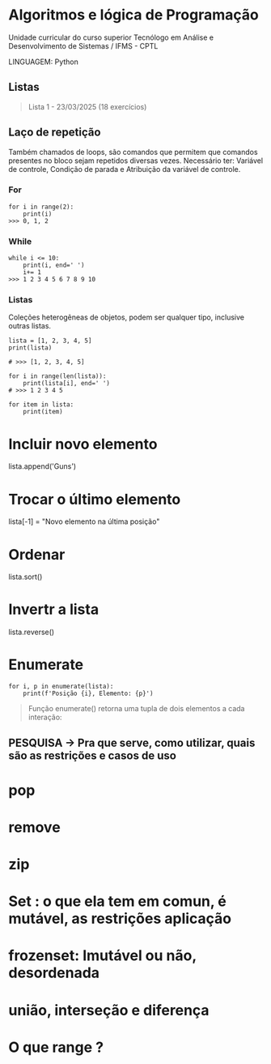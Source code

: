 # Algoritmos e lógica de Programação

Unidade curricular do curso superior Tecnólogo em Análise e Desenvolvimento de Sistemas / IFMS - CPTL

LINGUAGEM: Python

## Listas
> Lista 1 - 23/03/2025 (18 exercícios)


## Laço de repetição
Também chamados de loops, são comandos que permitem que comandos presentes no bloco sejam repetidos diversas vezes.
Necessário ter: Variável de controle, Condição de parada e Atribuição da variável de controle.

### For 
```
for i in range(2):
    print(i)
>>> 0, 1, 2
```

### While
```
while i <= 10:
    print(i, end=' ')
    i+= 1
>>> 1 2 3 4 5 6 7 8 9 10
```

### Listas
Coleções heterogêneas de objetos, podem ser qualquer tipo, inclusive outras listas.
```
lista = [1, 2, 3, 4, 5]
print(lista) 

# >>> [1, 2, 3, 4, 5]

for i in range(len(lista)):
    print(lista[i], end=' ')
# >>> 1 2 3 4 5

for item in lista:
    print(item)
```

# Incluir novo elemento
lista.append('Guns')

# Trocar o último elemento
lista[-1] = "Novo elemento na última posição"

# Ordenar
lista.sort()

# Invertr a lista
lista.reverse()

# Enumerate
```
for i, p in enumerate(lista):
    print(f'Posição {i}, Elemento: {p}')
```
> Função enumerate() retorna uma tupla de dois elementos a cada interação:

## PESQUISA -> Pra que serve, como utilizar, quais são as restrições e casos de uso

# pop
# remove
# zip
# Set : o que ela tem em comun, é mutável, as restrições aplicação
# frozenset: Imutável ou não, desordenada 
# união, interseção e diferença 
# O que range ?

